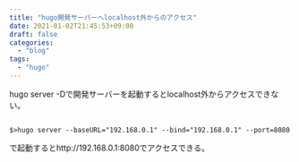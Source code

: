 ```yaml
---
title: "hugo開発サーバーへlocalhost外からのアクセス"
date: 2021-01-02T21:45:53+09:00
draft: false
categories:
  - "blog"
tags:
  - "hugo"
---
```


hugo server -Dで開発サーバーを起動するとlocalhost外からアクセスできない。

```

$>hugo server --baseURL="192.168.0.1" --bind="192.168.0.1" --port=8080

```
で起動するとhttp://192.168.0.1:8080でアクセスできる。

